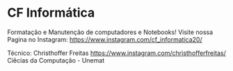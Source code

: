 
# CF Informática

Formatação e Manutenção de computadores e Notebooks!
Visite nossa Pagina no Instagram: https://www.instagram.com/cf_informatica20/

Técnico: Christhoffer Freitas
https://www.instagram.com/christhofferfreitas/
Ciêcias da Computação - Unemat
